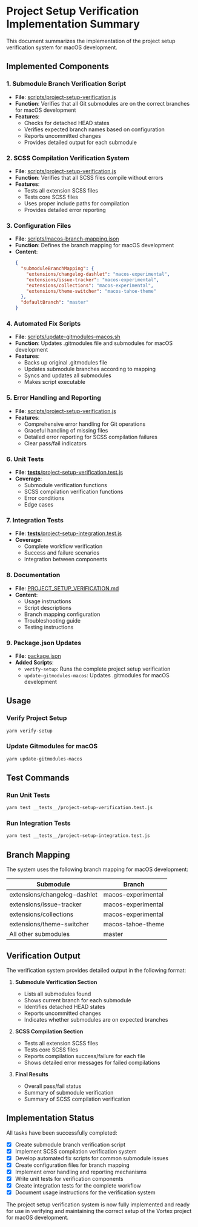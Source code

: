 # Project Setup Verification Implementation Summary

This document summarizes the implementation of the project setup verification system for macOS development.

## Implemented Components

### 1. Submodule Branch Verification Script
- **File**: [scripts/project-setup-verification.js](scripts/project-setup-verification.js)
- **Function**: Verifies that all Git submodules are on the correct branches for macOS development
- **Features**:
  - Checks for detached HEAD states
  - Verifies expected branch names based on configuration
  - Reports uncommitted changes
  - Provides detailed output for each submodule

### 2. SCSS Compilation Verification System
- **File**: [scripts/project-setup-verification.js](scripts/project-setup-verification.js)
- **Function**: Verifies that all SCSS files compile without errors
- **Features**:
  - Tests all extension SCSS files
  - Tests core SCSS files
  - Uses proper include paths for compilation
  - Provides detailed error reporting

### 3. Configuration Files
- **File**: [scripts/macos-branch-mapping.json](scripts/macos-branch-mapping.json)
- **Function**: Defines the branch mapping for macOS development
- **Content**:
  ```json
  {
    "submoduleBranchMapping": {
      "extensions/changelog-dashlet": "macos-experimental",
      "extensions/issue-tracker": "macos-experimental",
      "extensions/collections": "macos-experimental",
      "extensions/theme-switcher": "macos-tahoe-theme"
    },
    "defaultBranch": "master"
  }
  ```

### 4. Automated Fix Scripts
- **File**: [scripts/update-gitmodules-macos.sh](scripts/update-gitmodules-macos.sh)
- **Function**: Updates .gitmodules file and submodules for macOS development
- **Features**:
  - Backs up original .gitmodules file
  - Updates submodule branches according to mapping
  - Syncs and updates all submodules
  - Makes script executable

### 5. Error Handling and Reporting
- **File**: [scripts/project-setup-verification.js](scripts/project-setup-verification.js)
- **Features**:
  - Comprehensive error handling for Git operations
  - Graceful handling of missing files
  - Detailed error reporting for SCSS compilation failures
  - Clear pass/fail indicators

### 6. Unit Tests
- **File**: [__tests__/project-setup-verification.test.js](__tests__/project-setup-verification.test.js)
- **Coverage**:
  - Submodule verification functions
  - SCSS compilation verification functions
  - Error conditions
  - Edge cases

### 7. Integration Tests
- **File**: [__tests__/project-setup-integration.test.js](__tests__/project-setup-integration.test.js)
- **Coverage**:
  - Complete workflow verification
  - Success and failure scenarios
  - Integration between components

### 8. Documentation
- **File**: [PROJECT_SETUP_VERIFICATION.md](PROJECT_SETUP_VERIFICATION.md)
- **Content**:
  - Usage instructions
  - Script descriptions
  - Branch mapping configuration
  - Troubleshooting guide
  - Testing instructions

### 9. Package.json Updates
- **File**: [package.json](package.json)
- **Added Scripts**:
  - `verify-setup`: Runs the complete project setup verification
  - `update-gitmodules-macos`: Updates .gitmodules for macOS development

## Usage

### Verify Project Setup
```bash
yarn verify-setup
```

### Update Gitmodules for macOS
```bash
yarn update-gitmodules-macos
```

## Test Commands

### Run Unit Tests
```bash
yarn test __tests__/project-setup-verification.test.js
```

### Run Integration Tests
```bash
yarn test __tests__/project-setup-integration.test.js
```

## Branch Mapping

The system uses the following branch mapping for macOS development:

| Submodule | Branch |
|-----------|--------|
| extensions/changelog-dashlet | macos-experimental |
| extensions/issue-tracker | macos-experimental |
| extensions/collections | macos-experimental |
| extensions/theme-switcher | macos-tahoe-theme |
| All other submodules | master |

## Verification Output

The verification system provides detailed output in the following format:

1. **Submodule Verification Section**
   - Lists all submodules found
   - Shows current branch for each submodule
   - Identifies detached HEAD states
   - Reports uncommitted changes
   - Indicates whether submodules are on expected branches

2. **SCSS Compilation Section**
   - Tests all extension SCSS files
   - Tests core SCSS files
   - Reports compilation success/failure for each file
   - Shows detailed error messages for failed compilations

3. **Final Results**
   - Overall pass/fail status
   - Summary of submodule verification
   - Summary of SCSS compilation verification

## Implementation Status

All tasks have been successfully completed:

- [x] Create submodule branch verification script
- [x] Implement SCSS compilation verification system
- [x] Develop automated fix scripts for common submodule issues
- [x] Create configuration files for branch mapping
- [x] Implement error handling and reporting mechanisms
- [x] Write unit tests for verification components
- [x] Create integration tests for the complete workflow
- [x] Document usage instructions for the verification system

The project setup verification system is now fully implemented and ready for use in verifying and maintaining the correct setup of the Vortex project for macOS development.